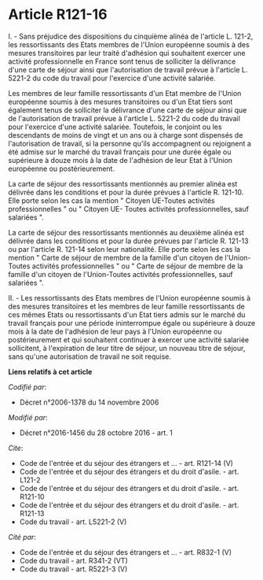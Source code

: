 # Article R121-16

I. - Sans préjudice des dispositions du cinquième alinéa de l'article L. 121-2, les ressortissants des Etats membres de
l'Union européenne soumis à des mesures transitoires par leur traité d'adhésion qui souhaitent exercer une activité
professionnelle en France sont tenus de solliciter la délivrance d'une carte de séjour ainsi que l'autorisation de travail
prévue à l'article L. 5221-2 du code du travail pour l'exercice d'une activité salariée. 

Les membres de leur famille ressortissants d'un Etat membre de l'Union européenne soumis à des mesures transitoires ou d'un
Etat tiers sont également tenus de solliciter la délivrance d'une carte de séjour ainsi que de l'autorisation de travail
prévue à l'article L. 5221-2 du code du travail pour l'exercice d'une activité salariée. Toutefois, le conjoint ou les
descendants de moins de vingt et un ans ou à charge sont dispensés de l'autorisation de travail, si la personne qu'ils
accompagnent ou rejoignent a été admise sur le marché du travail français pour une durée égale ou supérieure à douze mois à
la date de l'adhésion de leur Etat à l'Union européenne ou postérieurement. 

La carte de séjour des ressortissants mentionnés au premier alinéa est délivrée dans les conditions et pour la durée prévues
à l'article R. 121-10. Elle porte selon les cas la mention " Citoyen UE-Toutes activités professionnelles " ou " Citoyen UE-
Toutes activités professionnelles, sauf salariées ". 

La carte de séjour des ressortissants mentionnés au deuxième alinéa est délivrée dans les conditions et pour la durée prévues
par l'article R. 121-13 ou par l'article R. 121-14 selon leur nationalité. Elle porte selon les cas la mention " Carte de
séjour de membre de la famille d'un citoyen de l'Union-Toutes activités professionnelles " ou " Carte de séjour de membre de
la famille d'un citoyen de l'Union-Toutes activités professionnelles, sauf salariées ". 

II. - Les ressortissants des Etats membres de l'Union européenne soumis à des mesures transitoires et les membres de leur
famille ressortissants de ces mêmes Etats ou ressortissants d'un Etat tiers admis sur le marché du travail français pour une
période ininterrompue égale ou supérieure à douze mois à la date de l'adhésion de leur pays à l'Union européenne ou
postérieurement et qui souhaitent continuer à exercer une activité salariée sollicitent, à l'expiration de leur titre de
séjour, un nouveau titre de séjour, sans qu'une autorisation de travail ne soit requise.

**Liens relatifs à cet article**

_Codifié par_:

  - Décret n°2006-1378 du 14 novembre 2006

_Modifié par_:

  - Décret n°2016-1456 du 28 octobre 2016 - art. 1

_Cite_:

  - Code de l'entrée et du séjour des étrangers et ... - art. R121-14 (V)
  - Code de l'entrée et du séjour des étrangers et du droit d'asile. - art. L121-2
  - Code de l'entrée et du séjour des étrangers et du droit d'asile. - art. R121-10
  - Code de l'entrée et du séjour des étrangers et du droit d'asile. - art. R121-13
  - Code du travail - art. L5221-2 (V)

_Cité par_:

  - Code de l'entrée et du séjour des étrangers et ... - art. R832-1 (V)
  - Code du travail - art. R341-2 (VT)
  - Code du travail - art. R5221-3 (V)
